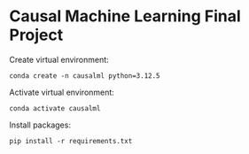 # Causal Machine Learning Final Project

Create virtual environment:

```
conda create -n causalml python=3.12.5
```

Activate virtual environment:

```
conda activate causalml
```

Install packages:
```
pip install -r requirements.txt
```